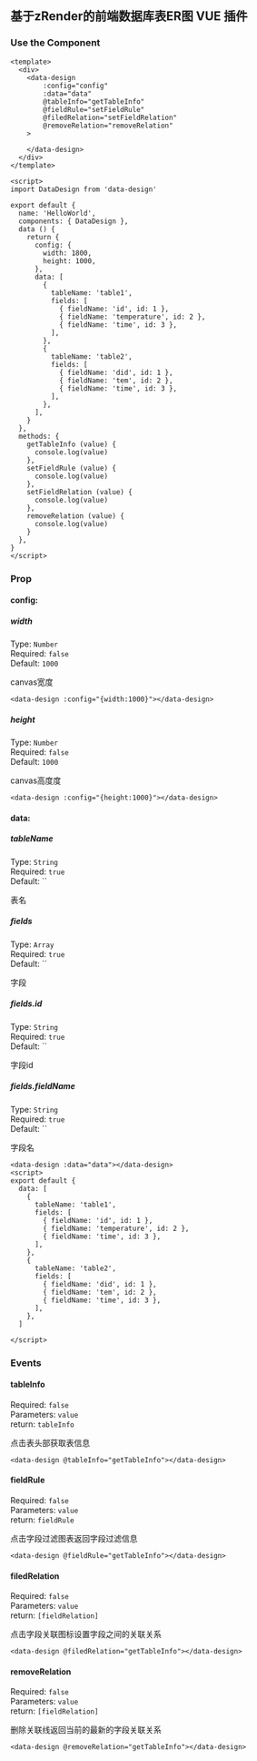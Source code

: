 ## 基于zRender的前端数据库表ER图 VUE 插件

### Use the Component

```vue
<template>
  <div>
    <data-design
        :config="config"
        :data="data"
        @tableInfo="getTableInfo"
        @fieldRule="setFieldRule"
        @filedRelation="setFieldRelation"
        @removeRelation="removeRelation"
    >

    </data-design>
  </div>
</template>

<script>
import DataDesign from 'data-design'

export default {
  name: 'HelloWorld',
  components: { DataDesign },
  data () {
    return {
      config: {
        width: 1800,
        height: 1000,
      },
      data: [
        {
          tableName: 'table1',
          fields: [
            { fieldName: 'id', id: 1 },
            { fieldName: 'temperature', id: 2 },
            { fieldName: 'time', id: 3 },
          ],
        },
        {
          tableName: 'table2',
          fields: [
            { fieldName: 'did', id: 1 },
            { fieldName: 'tem', id: 2 },
            { fieldName: 'time', id: 3 },
          ],
        },
      ],
    }
  },
  methods: {
    getTableInfo (value) {
      console.log(value)
    },
    setFieldRule (value) {
      console.log(value)
    },
    setFieldRelation (value) {
      console.log(value)
    },
    removeRelation (value) {
      console.log(value)
    }
  },
}
</script>
```

### Prop

#### config:

##### width

Type: `Number`<br>
Required: `false`<br>
Default: `1000`<br>

canvas宽度<br>

```vue
<data-design :config="{width:1000}"></data-design>
```

##### height

Type: `Number`<br>
Required: `false`<br>
Default: `1000`<br>

canvas高度度<br>

```vue
<data-design :config="{height:1000}"></data-design>
```

#### data:

##### tableName

Type: `String`<br>
Required: `true`<br>
Default: ``<br>

表名

##### fields

Type: `Array`<br>
Required: `true`<br>
Default: ``<br>

字段

##### fields.id

Type: `String`<br>
Required: `true`<br>
Default: ``<br>

字段id

##### fields.fieldName

Type: `String`<br>
Required: `true`<br>
Default: ``<br>

字段名

```vue
<data-design :data="data"></data-design>
<script>
export default {
  data: [
    {
      tableName: 'table1',
      fields: [
        { fieldName: 'id', id: 1 },
        { fieldName: 'temperature', id: 2 },
        { fieldName: 'time', id: 3 },
      ],
    },
    {
      tableName: 'table2',
      fields: [
        { fieldName: 'did', id: 1 },
        { fieldName: 'tem', id: 2 },
        { fieldName: 'time', id: 3 },
      ],
    },
  ]

</script>
```

### Events

#### tableInfo

Required: `false`<br>
Parameters: `value`<br>
return: `tableInfo`

点击表头部获取表信息

```vue
<data-design @tableInfo="getTableInfo"></data-design>
```

#### fieldRule

Required: `false`<br>
Parameters: `value`<br>
return: `fieldRule`

点击字段过滤图表返回字段过滤信息

```vue
<data-design @fieldRule="getTableInfo"></data-design>
```

#### filedRelation

Required: `false`<br>
Parameters: `value`<br>
return: `[fieldRelation]`

点击字段关联图标设置字段之间的关联关系

```vue
<data-design @filedRelation="getTableInfo"></data-design>
```

#### removeRelation

Required: `false`<br>
Parameters: `value`<br>
return: `[fieldRelation]`

删除关联线返回当前的最新的字段关联关系

```vue
<data-design @removeRelation="getTableInfo"></data-design>
```
